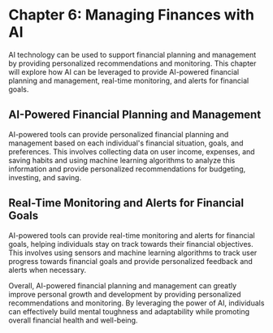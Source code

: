 Chapter 6: Managing Finances with AI
====================================

AI technology can be used to support financial planning and management by providing personalized recommendations and monitoring. This chapter will explore how AI can be leveraged to provide AI-powered financial planning and management, real-time monitoring, and alerts for financial goals.

AI-Powered Financial Planning and Management
--------------------------------------------

AI-powered tools can provide personalized financial planning and management based on each individual's financial situation, goals, and preferences. This involves collecting data on user income, expenses, and saving habits and using machine learning algorithms to analyze this information and provide personalized recommendations for budgeting, investing, and saving.

Real-Time Monitoring and Alerts for Financial Goals
---------------------------------------------------

AI-powered tools can provide real-time monitoring and alerts for financial goals, helping individuals stay on track towards their financial objectives. This involves using sensors and machine learning algorithms to track user progress towards financial goals and provide personalized feedback and alerts when necessary.

Overall, AI-powered financial planning and management can greatly improve personal growth and development by providing personalized recommendations and monitoring. By leveraging the power of AI, individuals can effectively build mental toughness and adaptability while promoting overall financial health and well-being.
